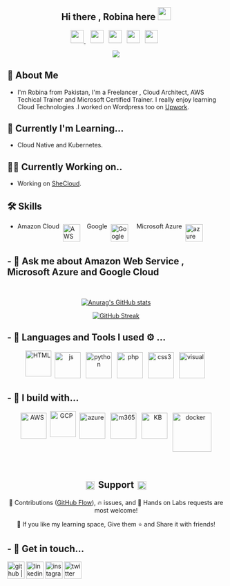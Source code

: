 <div align="center"> 
   <h2 align="center">Hi there , Robina here <img src="https://github.com/RobinaMirbahar/RobinaMirbahar/blob/main/ProfileImages/Hi-Robina.gif" height="30" width="30"> </h2></div>
   
<p align='center'>
   <a href="https://www.linkedin.com/in/robina-mallah/"><img height="30" src="https://github.com/RobinaMirbahar/RobinaMirbahar/blob/main/SVG/Social/linkedin-icon-2.svg">                </a>&nbsp;&nbsp;
    <a href="https://twitter.com/robinamirbahar"><img height="30" src="https://github.com/RobinaMirbahar/RobinaMirbahar/blob/main/SVG/Social/twitter-6.svg"></a>&nbsp;&nbsp;
   <a href="https://instagram.com/she.cloud"><img height="30" src="https://github.com/RobinaMirbahar/RobinaMirbahar/blob/main/SVG/Social/instagram-2-1.svg"></a>&nbsp;&nbsp;
   <a href="https://www.youtube.com/channel/UCDLDKrHW-Q7lpNbTypkW0vA"><img height="30" src="https://github.com/RobinaMirbahar/RobinaMirbahar/blob/main/SVG/Streaming/youtube-icon.svg"></a>&nbsp;&nbsp;
   <a href="https://www.twitch.tv/robinamirbahar"><img height="30" src="https://github.com/RobinaMirbahar/RobinaMirbahar/blob/main/SVG/Streaming/twitch-purple.svg"></a>&nbsp;&nbsp;
</p>

<p align='center'>
      <img align="center"><img src="https://github.com/RobinaMirbahar/RobinaMirbahar/blob/main/ProfileImages/BannerGithub.gif">
</p>


## 🚀 About Me
-  I'm Robina from Pakistan, I'm a Freelancer , Cloud Architect, AWS Techical Trainer and Microsoft Certified Trainer. I really enjoy learning Cloud Technologies .I worked on Wordpress too on [Upwork](https://www.upwork.com). 

## 🧠 Currently I'm Learning...
-   Cloud Native and Kubernetes.

##  👩‍💻 Currently Working on..
-  Working on [SheCloud](https://github.com/SheCloud). 


## 🛠 Skills
- Amazon Cloud <img src="https://github.com/RobinaMirbahar/RobinaMirbahar/blob/main/SVG/Services/amazonaws.svg" alt="AWS" height='40' style="vertical-align:top; margin:4px">&nbsp;&nbsp; Google <img src="https://github.com/RobinaMirbahar/RobinaMirbahar/blob/main/SVG/Services/googlecloud.svg" alt="Google" height='40' style="vertical-align:top; margin:4px"> &nbsp;&nbsp; Microsoft Azure <img src="https://github.com/RobinaMirbahar/RobinaMirbahar/blob/main/SVG/Services/microsoftazure.svg" alt="azure" height='40' style="vertical-align:top; margin:4px">


## - 💬 Ask me about Amazon Web Service , Microsoft Azure and Google Cloud
<br />

<div align="center">
   
[![Anurag's GitHub stats](https://github-readme-stats.vercel.app/api?username=robinamirbahar)](https://github.com/anuraghazra/github-readme-stats)
    
[![GitHub Streak](https://github-readme-streak-stats.herokuapp.com/?user=robinamirbahar)](https://git.io/streak-stats)
   
</div>

## - 🔭 Languages and Tools I used ⚙️ ...
<p align="center">
   <img src="https://github.com/RobinaMirbahar/RobinaMirbahar/blob/main/SVG/Languages/html-1.svg" alt="HTML" style="vertical-align:top margin:6px 4px" width="60" height="60">  
   <img src="https://github.com/RobinaMirbahar/RobinaMirbahar/blob/main/SVG/Languages/logo-javascript.svg" alt="js" style="vertical-align:top; margin:4px" width="60" height="60">
   <img src="https://github.com/RobinaMirbahar/RobinaMirbahar/blob/main/SVG/Languages/python-5.svg" alt="python" style="vertical-align:top; margin:4px" width="60" height="60">
   <img src="https://github.com/RobinaMirbahar/RobinaMirbahar/blob/main/SVG/Languages/php-1.svg" alt="php" style="vertical-align:top; margin:4px" width="60" height="60">
   <img src="https://github.com/RobinaMirbahar/RobinaMirbahar/blob/main/SVG/Languages/css-3.svg" alt="css3" style="vertical-align:top; margin:4px" width="60" height="60">
   <img src="https://github.com/RobinaMirbahar/RobinaMirbahar/blob/main/SVG/Tools/visual-studio-code-1.svg" alt="visual" style="vertical-align:top; margin:4px" width="60" height="60">

</p>

## - 🚧 I build with...
<p align="center">
   <img src="https://github.com/RobinaMirbahar/RobinaMirbahar/blob/main/SVG/Services/aws-2.svg" alt="AWS" style="vertical-align:top; margin:4px" width="60" height="60">
   <img src="https://github.com/RobinaMirbahar/RobinaMirbahar/blob/main/SVG/Services/google-cloud-1.svg" alt="GCP" style="vertical-align:top margin:6px 4px" width="60" height="60">  
  <img src="https://github.com/RobinaMirbahar/RobinaMirbahar/blob/main/SVG/Services/azure-1.svg" alt="azure" style="vertical-align:top; margin:4px" width="60" height="60">
    <img src="https://github.com/RobinaMirbahar/RobinaMirbahar/blob/main/SVG/Services/office365.svg" alt="m365" style="vertical-align:top; margin:4px" width="60" height="60">
   <img src="https://github.com/RobinaMirbahar/RobinaMirbahar/blob/main/SVG/Services/kubernets.svg" alt="KB" style="vertical-align:top; margin:4px" width="60" height="60">
        <img src="https://github.com/RobinaMirbahar/RobinaMirbahar/blob/main/SVG/Services/docker-3.svg" alt="docker" style="vertical-align:top; margin:4px" width="90" height="90">
</p>
<br />
<h2 align="center"><img src="https://github.com/RobinaMirbahar/RobinaMirbahar/blob/main/SVG/Social/facebook-love.svg" alt="love" style="vertical-align:top; margin:4px" width="20" height="20"> Support <img src="https://github.com/RobinaMirbahar/RobinaMirbahar/blob/main/SVG/Social/facebook-love.svg" alt="love" style="vertical-align:top; margin:4px" width="20" height="20"></h2>
<p align="center">🎀 Contributions (<a href="https://guides.github.com/introduction/flow" title="GitHub flow">GitHub Flow</a>), 🔥 issues, and 🥮 Hands on Labs requests are most welcome!</p>

<p align="center">💙 If you like my learning space, Give them ⭐ and Share it with friends!</p>
</p>


## - 💬 Get in touch...

[<img align="center" src='https://github.com/RobinaMirbahar/RobinaMirbahar/blob/main/SVG/Social/github-icon.svg' alt="github | Github" height='40' width='40'>](https://github.com/robinamirbahar) 
[<img align="center" src='https://github.com/RobinaMirbahar/RobinaMirbahar/blob/main/SVG/Social/linkedin.svg' alt='linkedin' height='40' >](https://www.linkedIn.com/robina-mirbahar) 
[<img align="center" src='https://github.com/RobinaMirbahar/RobinaMirbahar/blob/main/SVG/Social/instagram.svg' alt='instagram' height='40' >](https://www.instagram.com/she.cloud) 
[<img align="center" src='https://github.com/RobinaMirbahar/RobinaMirbahar/blob/main/SVG/Social/twitter.svg' alt='twitter' height='40'>](https://www.twitter.com/robinamirbahar) 
   

